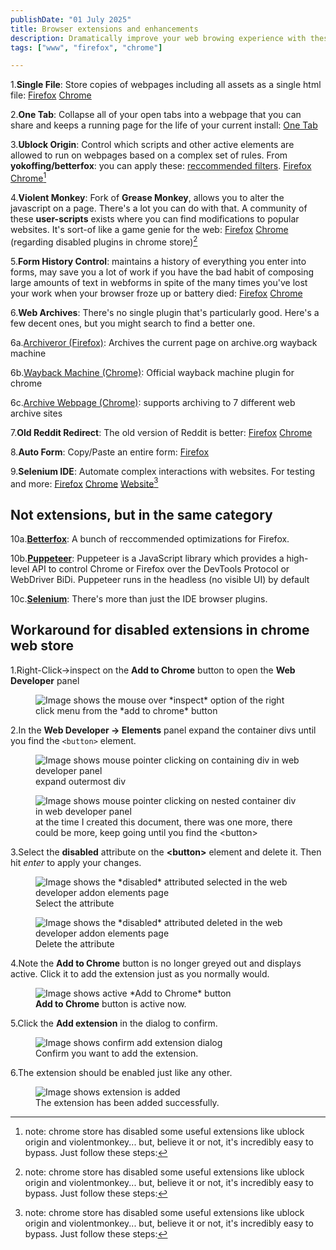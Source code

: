 ```yaml
---
publishDate: "01 July 2025"
title: Browser extensions and enhancements
description: Dramatically improve your web browing experience with these tools.
tags: ["www", "firefox", "chrome"]

---
```


1.**Single File**: Store copies of webpages including all assets as a single html file: [Firefox](https://addons.mozilla.org/en-US/firefox/addon/single-file/) [Chrome](https://chromewebstore.google.com/detail/singlefile/mpiodijhokgodhhofbcjdecpffjipkle)

2.**One Tab**: Collapse all of your open tabs into a webpage that you can share and keeps a running page for the life of your current install: [One Tab](https://addons.mozilla.org/en-US/firefox/addon/onetab/)

3.**Ublock Origin**: Control which scripts and other active elements are allowed to run on webpages based on a complex set of rules. From **yokoffing/betterfox**: you can apply these: [reccommended filters](https://github.com/yokoffing/filterlists#guidelines). [Firefox](https://addons.mozilla.org/en-US/firefox/addon/ublock-origin/) [Chrome](https://chromewebstore.google.com/detail/ublock-origin/cjpalhdlnbpafiamejdnhcphjbkeiagm)[^1]

4.**Violent Monkey**: Fork of **Grease Monkey**,  allows you to alter the javascript on a page. There's a lot you can do with that. A community of these **user-scripts** exists where you can find modifications to popular websites. It's sort-of like a game genie for the web: [Firefox](https://addons.mozilla.org/en-US/firefox/addon/violentmonkey/) [Chrome](https://chromewebstore.google.com/detail/violentmonkey/jinjaccalgkegednnccohejagnlnfdag) (regarding disabled plugins in chrome store)[^1]

5.**Form History Control**: maintains a history of everything you enter into forms, may save you a lot of work if you have the bad habit of composing large amounts of text in webforms in spite of the many times you've lost your work when your browser froze up or battery died:  [Firefox](https://addons.mozilla.org/en-US/firefox/addon/form-history-control/) [Chrome](https://chromewebstore.google.com/detail/form-history-control-ii/lpcccgcdjibejkgiaeijbmkpbnbkglkb)

6.**Web Archives**: There's no single plugin that's particularly good. Here's a few decent ones, but you might search to find a better one. 

6a.[Archiveror (Firefox)](https://addons.mozilla.org/en-US/firefox/addon/archiveror/): Archives the current page on archive.org wayback machine

6b.[Wayback Machine (Chrome)](https://chromewebstore.google.com/detail/wayback-machine/fpnmgdkabkmnadcjpehmlllkndpkmiak): Official wayback machine plugin for chrome

6c.[Archive Webpage (Chrome)](https://chromewebstore.google.com/detail/archive-page/gcaimhkfmliahedmeklebabdgagipbia): supports archiving to 7 different web archive sites

7.**Old Reddit Redirect**: The old version of Reddit is better: [Firefox](https://addons.mozilla.org/en-US/firefox/addon/old-reddit-redirect) [Chrome](https://chromewebstore.google.com/detail/old-reddit-redirect/dneaehbmnbhcippjikoajpoabadpodje) 

8.**Auto Form**: Copy/Paste an entire form: [Firefox](https://addons.mozilla.org/en-US/firefox/addon/auto-form/)

9.**Selenium IDE**: Automate complex interactions with websites. For testing and more: [Firefox](https://addons.mozilla.org/en-US/firefox/addon/selenium-ide/) [Chrome](https://chromewebstore.google.com/detail/selenium-ide/mooikfkahbdckldjjndioackbalphokd) [Website](https://www.selenium.dev/selenium-ide/)[^1]


## Not extensions, but in the same category

10a.[**Betterfox**](https://github.com/yokoffing/Betterfox): A bunch of reccommended optimizations for Firefox.

10b.[**Puppeteer**](https://pptr.dev/): Puppeteer is a JavaScript library which provides a high-level API to control Chrome or Firefox over the DevTools Protocol or WebDriver BiDi. Puppeteer runs in the headless (no visible UI) by default

10c.[**Selenium**](https://www.selenium.dev/): There's more than just the IDE browser plugins.

## Workaround for disabled extensions in chrome web store

[^1]:note: chrome store has disabled some useful extensions like ublock origin and violentmonkey... but, believe it or not, it's incredibly easy to bypass. Just follow these steps:


1.Right-Click->inspect on the **Add to Chrome** button to open the **Web Developer** panel
<figure>
<img src="/images/browser-extensions/step-1-inspect-disabled-chrome-extension-add-button.png" alt="Image shows the mouse over *inspect* option of the right click menu from the *add to chrome* button"/>
<figcaption></figcaption>
</figure>

2.In the **Web Developer -> Elements** panel expand the container divs until you find the `<button>` element. 

<figure>
<img src="/images/browser-extensions/step-2-part-1-expand-wrapper-div.png" alt="Image shows mouse pointer clicking on containing div in web developer panel"/>
<figcaption>expand outermost div</figcaption>
</figure>
<figure>
<img src="/images/browser-extensions/step-2-part-2-expand-another-wrapper-div.png" alt="Image shows mouse pointer clicking on nested container div in web developer panel"/>
<figcaption>at the time I created this document, there was one more, there could be more, keep going until you find the &lt;button&gt;</figcaption>
</figure>

3.Select the **disabled** attribute on the **&lt;button&gt;** element and delete it. Then hit *enter* to apply your changes.

<figure>
<img src="/images/browser-extensions/step-3-part-1-select-and-erase-disabled-attribute.png" alt="Image shows the *disabled* attributed selected in the web developer addon elements page"/>
<figcaption>Select the attribute</figcaption>
</figure>
<figure>
<img src="/images/browser-extensions/step-3-part-2-select-and-erase-disabled-attribute.png" alt="Image shows the *disabled* attributed deleted in the web developer addon elements page"/>
<figcaption>Delete the attribute</figcaption>
</figure>

4.Note the **Add to Chrome** button is no longer greyed out and displays active. Click it to add the extension just as you normally would.

<figure>
<img src="/images/browser-extensions/step-4-note-add-is-enabled-and-click-to-install-normally.png" alt="Image shows active *Add to Chrome* button"/>
<figcaption><strong>Add to Chrome</strong> button is active now.</figcaption>
</figure>

5.Click the **Add extension** in the dialog to confirm. 

<figure>
<img src="/images/browser-extensions/step-5-confirm-add-extension.png" alt="Image shows confirm add extension dialog"/>
<figcaption>Confirm you want to add the extension.</figcaption>
</figure>

6.The extension should be enabled just like any other.

<figure>
<img src="/images/browser-extensions/step-6-success.png" alt="Image shows extension is added"/>
<figcaption>The extension has been added successfully.</figcaption>
</figure>
